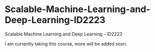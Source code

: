 # Scalable-Machine-Learning-and-Deep-Learning-ID2223
Scalable Machine Learning and Deep Learning - ID2223

I am currently taking this course, more will be added soon.
